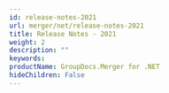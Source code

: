 ```yaml
---
id: release-notes-2021
url: merger/net/release-notes-2021
title: Release Notes - 2021
weight: 2
description: ""
keywords: 
productName: GroupDocs.Merger for .NET
hideChildren: False
---
```

